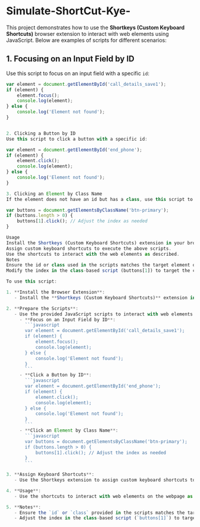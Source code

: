 # Simulate-ShortCut-Kye-

This project demonstrates how to use the **Shortkeys (Custom Keyboard Shortcuts)** browser extension to interact with web elements using JavaScript. Below are examples of scripts for different scenarios:

## 1. Focusing on an Input Field by ID
Use this script to focus on an input field with a specific `id`:

```javascript
var element = document.getElementById('call_details_save1');
if (element) {
    element.focus();
    console.log(element);
} else {
    console.log('Element not found');
}


2. Clicking a Button by ID
Use this script to click a button with a specific id:

var element = document.getElementById('end_phone');
if (element) {
    element.click();
    console.log(element);
} else {
    console.log('Element not found');
}

3. Clicking an Element by Class Name
If the element does not have an id but has a class, use this script to click a specific element in the class list:

var buttons = document.getElementsByClassName('btn-primary');
if (buttons.length > 0) {
    buttons[1].click(); // Adjust the index as needed
}

Usage
Install the Shortkeys (Custom Keyboard Shortcuts) extension in your browser.
Assign custom keyboard shortcuts to execute the above scripts.
Use the shortcuts to interact with the web elements as described.
Notes
Ensure the id or class used in the scripts matches the target element on the webpage.
Modify the index in the class-based script (buttons[1]) to target the correct element in the list.

To use this script:

1. **Install the Browser Extension**:
   - Install the **Shortkeys (Custom Keyboard Shortcuts)** extension in your browser.

2. **Prepare the Scripts**:
   - Use the provided JavaScript scripts to interact with web elements:
     - **Focus on an Input Field by ID**:
       ```javascript
       var element = document.getElementById('call_details_save1');
       if (element) {
           element.focus();
           console.log(element);
       } else {
           console.log('Element not found');
       }
       ```
     - **Click a Button by ID**:
       ```javascript
       var element = document.getElementById('end_phone');
       if (element) {
           element.click();
           console.log(element);
       } else {
           console.log('Element not found');
       }
       ```
     - **Click an Element by Class Name**:
       ```javascript
       var buttons = document.getElementsByClassName('btn-primary');
       if (buttons.length > 0) {
           buttons[1].click(); // Adjust the index as needed
       }
       ```

3. **Assign Keyboard Shortcuts**:
   - Use the Shortkeys extension to assign custom keyboard shortcuts to execute the scripts.

4. **Usage**:
   - Use the shortcuts to interact with web elements on the webpage as described in the scripts.

5. **Notes**:
   - Ensure the `id` or `class` provided in the scripts matches the target element on the webpage.
   - Adjust the index in the class-based script (`buttons[1]`) to target the correct element in the list.
